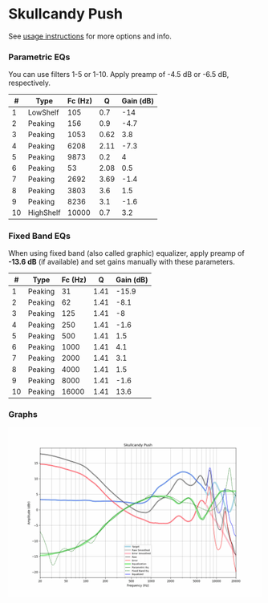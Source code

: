 # Skullcandy Push
See [usage instructions](https://github.com/jaakkopasanen/AutoEq#usage) for more options and info.

### Parametric EQs
You can use filters 1-5 or 1-10. Apply preamp of -4.5 dB or -6.5 dB, respectively.

|   # | Type      |   Fc (Hz) |    Q |   Gain (dB) |
|-----|-----------|-----------|------|-------------|
|   1 | LowShelf  |       105 | 0.7  |       -14   |
|   2 | Peaking   |       156 | 0.9  |        -4.7 |
|   3 | Peaking   |      1053 | 0.62 |         3.8 |
|   4 | Peaking   |      6208 | 2.11 |        -7.3 |
|   5 | Peaking   |      9873 | 0.2  |         4   |
|   6 | Peaking   |        53 | 2.08 |         0.5 |
|   7 | Peaking   |      2692 | 3.69 |        -1.4 |
|   8 | Peaking   |      3803 | 3.6  |         1.5 |
|   9 | Peaking   |      8236 | 3.1  |        -1.6 |
|  10 | HighShelf |     10000 | 0.7  |         3.2 |

### Fixed Band EQs
When using fixed band (also called graphic) equalizer, apply preamp of **-13.6 dB** (if available) and set gains manually with these parameters.

|   # | Type    |   Fc (Hz) |    Q |   Gain (dB) |
|-----|---------|-----------|------|-------------|
|   1 | Peaking |        31 | 1.41 |       -15.9 |
|   2 | Peaking |        62 | 1.41 |        -8.1 |
|   3 | Peaking |       125 | 1.41 |        -8   |
|   4 | Peaking |       250 | 1.41 |        -1.6 |
|   5 | Peaking |       500 | 1.41 |         1.5 |
|   6 | Peaking |      1000 | 1.41 |         4.1 |
|   7 | Peaking |      2000 | 1.41 |         3.1 |
|   8 | Peaking |      4000 | 1.41 |         1.5 |
|   9 | Peaking |      8000 | 1.41 |        -1.6 |
|  10 | Peaking |     16000 | 1.41 |        13.6 |

### Graphs
![](./Skullcandy%20Push.png)
